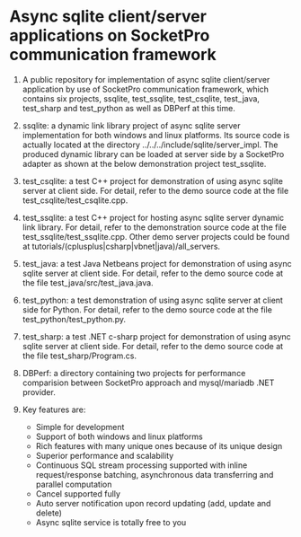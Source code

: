 # Async sqlite client/server applications on SocketPro communication framework

1. A public repository for implementation of async sqlite client/server application by use of SocketPro communication framework, which contains six projects, ssqlite, test_ssqlite, test_csqlite, test_java, test_sharp and test_python as well as DBPerf at this time.

2. ssqlite: a dynamic link library project of async sqlite server implementation for both windows and linux platforms. Its source code is actually located at the directory ../../../include/sqlite/server_impl. The produced dynamic library can be loaded at server side by a SocketPro adapter as shown at the below demonstration project test_ssqlite.

3. test_csqlite: a test C++ project for demonstration of using async sqlite server at client side. For detail, refer to the demo source code at the file test_csqlite/test_csqlite.cpp.

4. test_ssqlite: a test C++ project for hosting async sqlite server dynamic link library. For detail, refer to the demonstration source code at the file test_ssqlite/test_ssqlite.cpp. Other demo server projects could be found at tutorials/(cplusplus|csharp|vbnet|java)/all_servers.

5. test_java: a test Java Netbeans project for demonstration of using async sqlite server at client side. For detail, refer to the demo source code at the file test_java/src/test_java.java.

6. test_python: a test demonstration of using async sqlite server at client side for Python. For detail, refer to the demo source code at the file test_python/test_python.py.

7. test_sharp: a test .NET c-sharp project for demonstration of using async sqlite server at client side. For detail, refer to the demo source code at the file test_sharp/Program.cs.

8. DBPerf: a directory containing two projects for performance comparision between SocketPro approach and mysql/mariadb .NET provider.

8. Key features are:
    - Simple for development
    - Support of both windows and linux platforms
    - Rich features with many unique ones because of its unique design
    - Superior performance and scalability
    - Continuous SQL stream processing supported with inline request/response batching, asynchronous data transferring and parallel computation
    - Cancel supported fully
    - Auto server notification upon record updating (add, update and delete)
    - Async sqlite service is totally free to you
